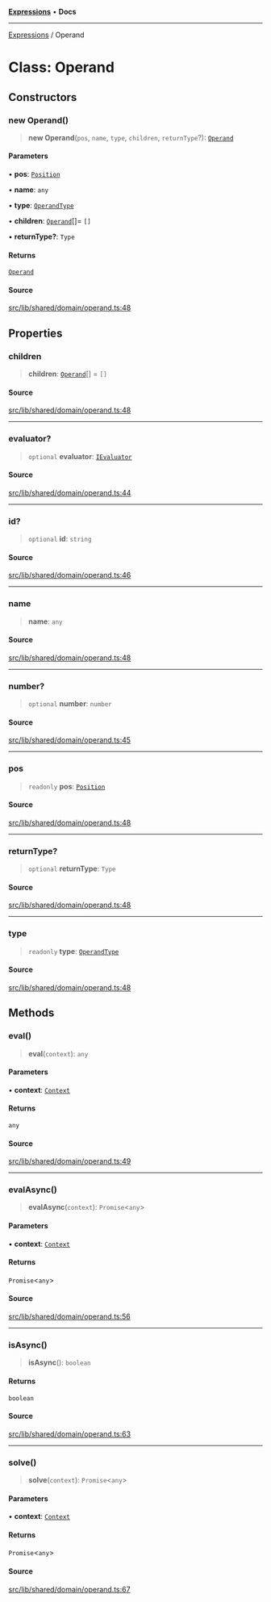 [**Expressions**](../README.md) • **Docs**

***

[Expressions](../README.md) / Operand

# Class: Operand

## Constructors

### new Operand()

> **new Operand**(`pos`, `name`, `type`, `children`, `returnType`?): [`Operand`](Operand.md)

#### Parameters

• **pos**: [`Position`](Position.md)

• **name**: `any`

• **type**: [`OperandType`](../enumerations/OperandType.md)

• **children**: [`Operand`](Operand.md)[]= `[]`

• **returnType?**: `Type`

#### Returns

[`Operand`](Operand.md)

#### Source

[src/lib/shared/domain/operand.ts:48](https://github.com/data7expressions/3xpr/blob/7acee0c2886cdd6f6b6d4a83a1fd843738c9d027/src/lib/shared/domain/operand.ts#L48)

## Properties

### children

> **children**: [`Operand`](Operand.md)[] = `[]`

#### Source

[src/lib/shared/domain/operand.ts:48](https://github.com/data7expressions/3xpr/blob/7acee0c2886cdd6f6b6d4a83a1fd843738c9d027/src/lib/shared/domain/operand.ts#L48)

***

### evaluator?

> `optional` **evaluator**: [`IEvaluator`](../interfaces/IEvaluator.md)

#### Source

[src/lib/shared/domain/operand.ts:44](https://github.com/data7expressions/3xpr/blob/7acee0c2886cdd6f6b6d4a83a1fd843738c9d027/src/lib/shared/domain/operand.ts#L44)

***

### id?

> `optional` **id**: `string`

#### Source

[src/lib/shared/domain/operand.ts:46](https://github.com/data7expressions/3xpr/blob/7acee0c2886cdd6f6b6d4a83a1fd843738c9d027/src/lib/shared/domain/operand.ts#L46)

***

### name

> **name**: `any`

#### Source

[src/lib/shared/domain/operand.ts:48](https://github.com/data7expressions/3xpr/blob/7acee0c2886cdd6f6b6d4a83a1fd843738c9d027/src/lib/shared/domain/operand.ts#L48)

***

### number?

> `optional` **number**: `number`

#### Source

[src/lib/shared/domain/operand.ts:45](https://github.com/data7expressions/3xpr/blob/7acee0c2886cdd6f6b6d4a83a1fd843738c9d027/src/lib/shared/domain/operand.ts#L45)

***

### pos

> `readonly` **pos**: [`Position`](Position.md)

#### Source

[src/lib/shared/domain/operand.ts:48](https://github.com/data7expressions/3xpr/blob/7acee0c2886cdd6f6b6d4a83a1fd843738c9d027/src/lib/shared/domain/operand.ts#L48)

***

### returnType?

> `optional` **returnType**: `Type`

#### Source

[src/lib/shared/domain/operand.ts:48](https://github.com/data7expressions/3xpr/blob/7acee0c2886cdd6f6b6d4a83a1fd843738c9d027/src/lib/shared/domain/operand.ts#L48)

***

### type

> `readonly` **type**: [`OperandType`](../enumerations/OperandType.md)

#### Source

[src/lib/shared/domain/operand.ts:48](https://github.com/data7expressions/3xpr/blob/7acee0c2886cdd6f6b6d4a83a1fd843738c9d027/src/lib/shared/domain/operand.ts#L48)

## Methods

### eval()

> **eval**(`context`): `any`

#### Parameters

• **context**: [`Context`](Context.md)

#### Returns

`any`

#### Source

[src/lib/shared/domain/operand.ts:49](https://github.com/data7expressions/3xpr/blob/7acee0c2886cdd6f6b6d4a83a1fd843738c9d027/src/lib/shared/domain/operand.ts#L49)

***

### evalAsync()

> **evalAsync**(`context`): `Promise`\<`any`\>

#### Parameters

• **context**: [`Context`](Context.md)

#### Returns

`Promise`\<`any`\>

#### Source

[src/lib/shared/domain/operand.ts:56](https://github.com/data7expressions/3xpr/blob/7acee0c2886cdd6f6b6d4a83a1fd843738c9d027/src/lib/shared/domain/operand.ts#L56)

***

### isAsync()

> **isAsync**(): `boolean`

#### Returns

`boolean`

#### Source

[src/lib/shared/domain/operand.ts:63](https://github.com/data7expressions/3xpr/blob/7acee0c2886cdd6f6b6d4a83a1fd843738c9d027/src/lib/shared/domain/operand.ts#L63)

***

### solve()

> **solve**(`context`): `Promise`\<`any`\>

#### Parameters

• **context**: [`Context`](Context.md)

#### Returns

`Promise`\<`any`\>

#### Source

[src/lib/shared/domain/operand.ts:67](https://github.com/data7expressions/3xpr/blob/7acee0c2886cdd6f6b6d4a83a1fd843738c9d027/src/lib/shared/domain/operand.ts#L67)
